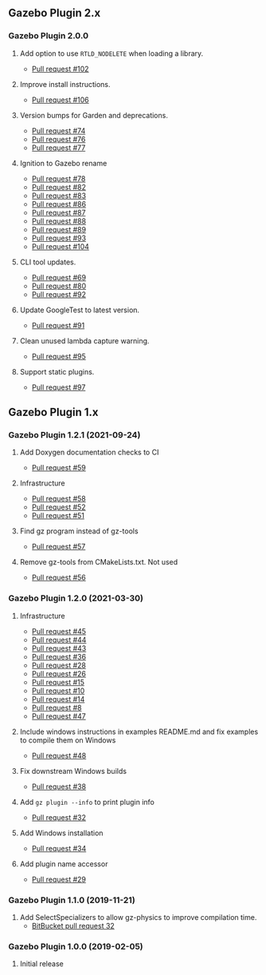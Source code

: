## Gazebo Plugin 2.x

### Gazebo Plugin 2.0.0

1. Add option to use `RTLD_NODELETE` when loading a library.
    * [Pull request #102](https://github.com/gazebosim/gz-plugin/pull/102)

1. Improve install instructions.
    * [Pull request #106](https://github.com/gazebosim/gz-plugin/pull/106)

1. Version bumps for Garden and deprecations.
    * [Pull request #74](https://github.com/gazebosim/gz-plugin/pull/74)
    * [Pull request #76](https://github.com/gazebosim/gz-plugin/pull/76)
    * [Pull request #77](https://github.com/gazebosim/gz-plugin/pull/77)

1. Ignition to Gazebo rename
    * [Pull request #78](https://github.com/gazebosim/gz-plugin/pull/78)
    * [Pull request #82](https://github.com/gazebosim/gz-plugin/pull/82)
    * [Pull request #83](https://github.com/gazebosim/gz-plugin/pull/83)
    * [Pull request #86](https://github.com/gazebosim/gz-plugin/pull/86)
    * [Pull request #87](https://github.com/gazebosim/gz-plugin/pull/87)
    * [Pull request #88](https://github.com/gazebosim/gz-plugin/pull/88)
    * [Pull request #89](https://github.com/gazebosim/gz-plugin/pull/89)
    * [Pull request #93](https://github.com/gazebosim/gz-plugin/pull/93)
    * [Pull request #104](https://github.com/gazebosim/gz-plugin/pull/104)

1. CLI tool updates.
    * [Pull request #69](https://github.com/gazebosim/gz-plugin/pull/69)
    * [Pull request #80](https://github.com/gazebosim/gz-plugin/pull/80)
    * [Pull request #92](https://github.com/gazebosim/gz-plugin/pull/92)

1. Update GoogleTest to latest version.
    * [Pull request #91](https://github.com/gazebosim/gz-plugin/pull/91)

1. Clean unused lambda capture warning.
    * [Pull request #95](https://github.com/gazebosim/gz-plugin/pull/95)

1. Support static plugins.
    * [Pull request #97](https://github.com/gazebosim/gz-plugin/pull/97)

## Gazebo Plugin 1.x

### Gazebo Plugin 1.2.1 (2021-09-24)

1. Add Doxygen documentation checks to CI
    * [Pull request #59](https://github.com/gazebosim/gz-plugin/pull/59)

1. Infrastructure
    * [Pull request #58](https://github.com/gazebosim/gz-plugin/pull/58)
    * [Pull request #52](https://github.com/gazebosim/gz-plugin/pull/52)
    * [Pull request #51](https://github.com/gazebosim/gz-plugin/pull/51)

1. Find gz program instead of gz-tools
    * [Pull request #57](https://github.com/gazebosim/gz-plugin/pull/57)

1. Remove gz-tools from CMakeLists.txt. Not used
    * [Pull request #56](https://github.com/gazebosim/gz-plugin/pull/56)

### Gazebo Plugin 1.2.0 (2021-03-30)

1. Infrastructure
    * [Pull request #45](https://github.com/gazebosim/gz-plugin/pull/45)
    * [Pull request #44](https://github.com/gazebosim/gz-plugin/pull/44)
    * [Pull request #43](https://github.com/gazebosim/gz-plugin/pull/43)
    * [Pull request #36](https://github.com/gazebosim/gz-plugin/pull/36)
    * [Pull request #28](https://github.com/gazebosim/gz-plugin/pull/28)
    * [Pull request #26](https://github.com/gazebosim/gz-plugin/pull/26)
    * [Pull request #15](https://github.com/gazebosim/gz-plugin/pull/15)
    * [Pull request #10](https://github.com/gazebosim/gz-plugin/pull/10)
    * [Pull request #14](https://github.com/gazebosim/gz-plugin/pull/14)
    * [Pull request #8](https://github.com/gazebosim/gz-plugin/pull/8)
    * [Pull request #47](https://github.com/gazebosim/gz-plugin/pull/47)

1. Include windows instructions in examples README.md and fix examples to compile them on Windows
    * [Pull request #48](https://github.com/gazebosim/gz-plugin/pull/48)

1. Fix downstream Windows builds
    * [Pull request #38](https://github.com/gazebosim/gz-plugin/pull/38)

1. Add `gz plugin --info` to print plugin info
    * [Pull request #32](https://github.com/gazebosim/gz-plugin/pull/32)

1. Add Windows installation
    * [Pull request #34](https://github.com/gazebosim/gz-plugin/pull/34)

1. Add plugin name accessor
    * [Pull request #29](https://github.com/gazebosim/gz-plugin/pull/29)

### Gazebo Plugin 1.1.0 (2019-11-21)

1. Add SelectSpecializers to allow gz-physics to improve compilation time.
    * [BitBucket pull request 32](https://osrf-migration.github.io/ignition-gh-pages/#!/ignitionrobotics/ign-physics/pull-requests/32)

### Gazebo Plugin 1.0.0 (2019-02-05)

1. Initial release

